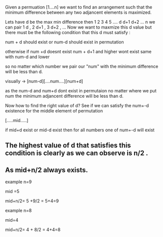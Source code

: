 Given a permuation [1....n] we want to find an arrangement such that the minimum difference between any two adjancent elements is maximized.

Lets have d be the max min difference
then 1 2 3 4 5 .... d d+1 d+2 ... n 
we can pair 1 d , 2 d+1 , 3 d+2 , ...
Now we want to maxmize this d value but there must be the following condition that this d 
must satisfy :

num + d should exist or num-d should exist in permutation

otherwise
if num +d doesnt exist num + d+1 and higher wont exist same with num-d and lower

so no matter which number we pair our "num" with the minimum difference will be less than d.

visually ->
[num-d][....num....][num+d]  

as the num-d and num+d dont exist in permutaion no matter where we put num the minimum
adjancent difference will be less than d.

Now how to find the right value of d?
See if we can satisfy the num+-d existence for the middle element of permutation

[.....mid.....] 

if mid+d exist or mid-d exist 
then for all numbers one of num+-d will exist
## The highest value of d that satisfies this condition is clearly as we can observe is n/2 .
## As mid+n/2 always exists.

example 
n=9

mid =5 

mid+n/2= 5 +9/2 = 5+4=9

example n=8

mid=4

mid+n/2= 4 + 8/2 = 4+4=8



